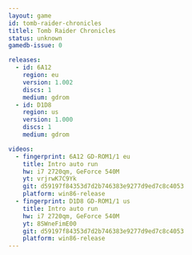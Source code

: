```yaml
---
layout: game
id: tomb-raider-chronicles
titlel: Tomb Raider Chronicles
status: unknown
gamedb-issue: 0

releases:
  - id: 6A12
    region: eu
    version: 1.002
    discs: 1
    medium: gdrom
  - id: D1D8
    region: us
    version: 1.000
    discs: 1
    medium: gdrom

videos:
  - fingerprint: 6A12 GD-ROM1/1 eu
    title: Intro auto run
    hw: i7 2720qm, GeForce 540M
    yt: vrjrwK7C9Yk
    git: d59197f84353d7d2b746383e9277d9ed7c8c4053
    platform: win86-release
  - fingerprint: D1D8 GD-ROM1/1 us
    title: Intro auto run
    hw: i7 2720qm, GeForce 540M
    yt: 8SWneFimE00
    git: d59197f84353d7d2b746383e9277d9ed7c8c4053
    platform: win86-release
---
```

